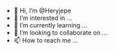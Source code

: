 - 👋 Hi, I’m @Heryjepe
- 👀 I’m interested in ...
- 🌱 I’m currently learning ...
- 💞️ I’m looking to collaborate on ...
- 📫 How to reach me ...

<!---
Heryjepe/Heryjepe is a ✨ special ✨ repository because its `README.md` (this file) appears on your GitHub profile.
You can click the Preview link to take a look at your changes.
--->
